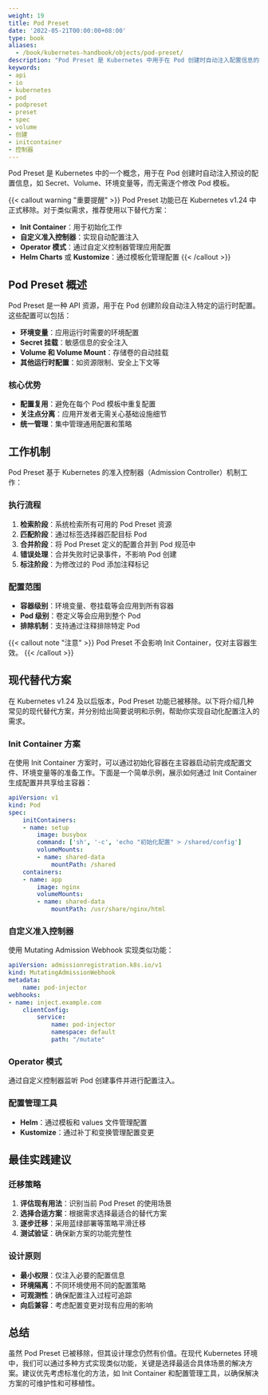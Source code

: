 ```yaml
---
weight: 19
title: Pod Preset
date: '2022-05-21T00:00:00+08:00'
type: book
aliases:
  - /book/kubernetes-handbook/objects/pod-preset/
description: "Pod Preset 是 Kubernetes 中用于在 Pod 创建时自动注入配置信息的机制。本文介绍了 Pod Preset 的概念、工作原理以及替代方案，帮助理解如何在现代 Kubernetes 环境中实现类似功能。"
keywords:
- api
- io
- kubernetes
- pod
- podpreset
- preset
- spec
- volume
- 创建
- initcontainer
- 控制器
---
```


Pod Preset 是 Kubernetes 中的一个概念，用于在 Pod 创建时自动注入预设的配置信息，如 Secret、Volume、环境变量等，而无需逐个修改 Pod 模板。

{{< callout warning "重要提醒" >}}
Pod Preset 功能已在 Kubernetes v1.24 中正式移除。对于类似需求，推荐使用以下替代方案：

- **Init Container**：用于初始化工作
- **自定义准入控制器**：实现自动配置注入
- **Operator 模式**：通过自定义控制器管理应用配置
- **Helm Charts** 或 **Kustomize**：通过模板化管理配置
{{< /callout >}}

## Pod Preset 概述

Pod Preset 是一种 API 资源，用于在 Pod 创建阶段自动注入特定的运行时配置。这些配置可以包括：

- **环境变量**：应用运行时需要的环境配置
- **Secret 挂载**：敏感信息的安全注入
- **Volume 和 Volume Mount**：存储卷的自动挂载
- **其他运行时配置**：如资源限制、安全上下文等

### 核心优势

- **配置复用**：避免在每个 Pod 模板中重复配置
- **关注点分离**：应用开发者无需关心基础设施细节
- **统一管理**：集中管理通用配置和策略

## 工作机制

Pod Preset 基于 Kubernetes 的准入控制器（Admission Controller）机制工作：

### 执行流程

1. **检索阶段**：系统检索所有可用的 Pod Preset 资源
2. **匹配阶段**：通过标签选择器匹配目标 Pod
3. **合并阶段**：将 Pod Preset 定义的配置合并到 Pod 规范中
4. **错误处理**：合并失败时记录事件，不影响 Pod 创建
5. **标注阶段**：为修改过的 Pod 添加注释标记

### 配置范围

- **容器级别**：环境变量、卷挂载等会应用到所有容器
- **Pod 级别**：卷定义等会应用到整个 Pod
- **排除机制**：支持通过注释排除特定 Pod

{{< callout note "注意" >}}
Pod Preset 不会影响 Init Container，仅对主容器生效。
{{< /callout >}}

## 现代替代方案

在 Kubernetes v1.24 及以后版本，Pod Preset 功能已被移除。以下将介绍几种常见的现代替代方案，并分别给出简要说明和示例，帮助你实现自动化配置注入的需求。

### Init Container 方案

在使用 Init Container 方案时，可以通过初始化容器在主容器启动前完成配置文件、环境变量等的准备工作。下面是一个简单示例，展示如何通过 Init Container 生成配置并共享给主容器：

```yaml
apiVersion: v1
kind: Pod
spec:
    initContainers:
    - name: setup
        image: busybox
        command: ['sh', '-c', 'echo "初始化配置" > /shared/config']
        volumeMounts:
        - name: shared-data
            mountPath: /shared
    containers:
    - name: app
        image: nginx
        volumeMounts:
        - name: shared-data
            mountPath: /usr/share/nginx/html
```

### 自定义准入控制器

使用 Mutating Admission Webhook 实现类似功能：

```yaml
apiVersion: admissionregistration.k8s.io/v1
kind: MutatingAdmissionWebhook
metadata:
    name: pod-injector
webhooks:
- name: inject.example.com
    clientConfig:
        service:
            name: pod-injector
            namespace: default
            path: "/mutate"
```

### Operator 模式

通过自定义控制器监听 Pod 创建事件并进行配置注入。

### 配置管理工具

- **Helm**：通过模板和 values 文件管理配置
- **Kustomize**：通过补丁和变换管理配置变更

## 最佳实践建议

### 迁移策略

1. **评估现有用法**：识别当前 Pod Preset 的使用场景
2. **选择合适方案**：根据需求选择最适合的替代方案
3. **逐步迁移**：采用蓝绿部署等策略平滑迁移
4. **测试验证**：确保新方案的功能完整性

### 设计原则

- **最小权限**：仅注入必要的配置信息
- **环境隔离**：不同环境使用不同的配置策略
- **可观测性**：确保配置注入过程可追踪
- **向后兼容**：考虑配置变更对现有应用的影响

## 总结

虽然 Pod Preset 已被移除，但其设计理念仍然有价值。在现代 Kubernetes 环境中，我们可以通过多种方式实现类似功能，关键是选择最适合具体场景的解决方案。建议优先考虑标准化的方法，如 Init Container 和配置管理工具，以确保解决方案的可维护性和可移植性。
